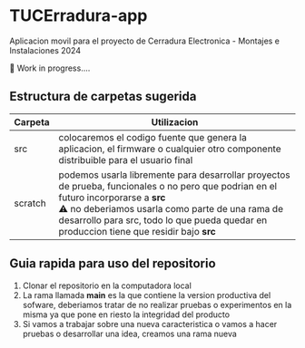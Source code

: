 # TUCErradura-app
Aplicacion movil para el proyecto de Cerradura Electronica - Montajes e Instalaciones 2024

🚧 Work in progress....

## Estructura de carpetas sugerida

|Carpeta|Utilizacion|
|------|-----|
|src|colocaremos el codigo fuente que genera la aplicacion, el firmware o cualquier otro componente distribuible para el usuario final|
|scratch|podemos usarla libremente para desarrollar proyectos de prueba, funcionales o no pero que podrian en el futuro incorporarse a **src**<br>⚠️ no deberiamos usarla como parte de una rama de desarrollo para src, todo lo que pueda quedar en produccion tiene que residir bajo **src**  |


## Guia rapida para uso del repositorio

1. Clonar el repositorio en la computadora local
2. La rama llamada **main** es la que contiene la version productiva del sofware, deberiamos tratar de no realizar pruebas o experimentos en la misma ya que pone en riesto la integridad del producto
3. Si vamos a trabajar sobre una nueva caracteristica o vamos a hacer pruebas o desarrollar una idea, creamos una rama nueva
